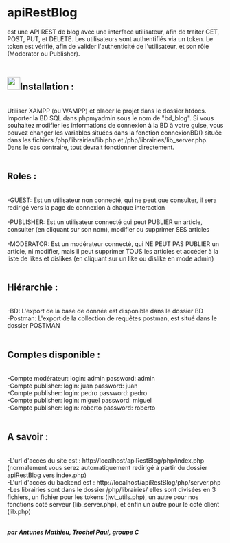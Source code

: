 # apiRestBlog
est une API REST de blog avec une interface utilisateur, afin de traiter GET, POST, PUT, et DELETE. Les utilisateurs sont authentifiés via un token. Le token est vérifié, afin de valider l'authenticité de l'utilisateur, et son rôle (Moderator ou Publisher).
<br><br>

<h2><img src="https://user-images.githubusercontent.com/112857106/223517565-8b8d33a7-2e78-4049-a2f9-46cf9899d1c7.png" style="width: 30px;">Installation : </h2> &ensp;
<br>Utiliser XAMPP (ou WAMPP) et placer le projet dans le dossier htdocs. Importer la BD SQL dans phpmyadmin sous le nom de "bd_blog". Si vous souhaitez modifier les informations de connexion à la BD à votre guise, vous pouvez changer les variables situées dans la fonction connexionBD() située dans les fichiers /php/librairies/lib.php et /php/librairies/lib_server.php. Dans le cas contraire, tout devrait fonctionner directement.
<br><br>

<h2>Roles : </h2> &ensp;
<br>-GUEST: Est un utilisateur non connecté, qui ne peut que consulter, il sera redirigé vers la page de connexion à chaque interaction
<br><br>-PUBLISHER: Est un utilisateur connecté qui peut PUBLIER un article, consulter (en cliquant sur son nom), modifier ou supprimer SES articles
<br><br>-MODERATOR: Est un modérateur connecté, qui NE PEUT PAS PUBLIER un article, ni modifier, mais il peut supprimer TOUS les articles et accéder à la liste de likes et dislikes (en cliquant sur un like ou dislike en mode admin)
<br><br>

<h2>Hiérarchie : </h2> &ensp;
<br>-BD: L'export de la base de donnée est disponible dans le dossier BD
<br>-Postman: L'export de la collection de requêtes postman, est situé dans le dossier POSTMAN
<br><br>

<h2>Comptes disponible : </h2> &ensp;
<br>-Compte modérateur: login: admin password: admin
<br>-Compte publisher: login: juan password: juan
<br>-Compte publisher: login: pedro password: pedro
<br>-Compte publisher: login: miguel password: miguel
<br>-Compte publisher: login: roberto password: roberto
<br><br>

<h2>A savoir : </h2> &ensp;
<br>-L'url d'accès du site est : http://localhost/apiRestBlog/php/index.php (normalement vous serez automatiquement redirigé à partir du dossier apiRestBlog vers index.php)
<br>-L'url d'accès du backend est : http://localhost/apiRestBlog/php/server.php
<br>-Les librairies sont dans le dossier /php/librairies/ elles sont divisées en 3 fichiers, un fichier pour les tokens (jwt_utils.php), un autre pour nos fonctions coté serveur (lib_server.php), et enfin un autre pour le coté client (lib.php)

<br><b><i>par Antunes Mathieu, Trochel Paul, groupe C</i></b>
